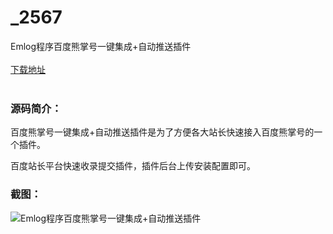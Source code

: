 # _2567
Emlog程序百度熊掌号一键集成+自动推送插件
<br/></br>
[下载地址](https://www.uuid2.com/2567.html "下载地址")
<br/></br>
<h3>源码简介：</h3>
<p>百度熊掌号一键集成+自动推送插件是为了方便各大站长快速接入百度熊掌号的一个插件。<p>
<p>百度站长平台快速收录提交插件，插件后台上传安装配置即可。<p>
<h3>截图：</h3>
<img src="https://www.uuid2.com/wp-content/uploads/img/202105/0b8ce2c930.jpg" alt="Emlog程序百度熊掌号一键集成+自动推送插件">
